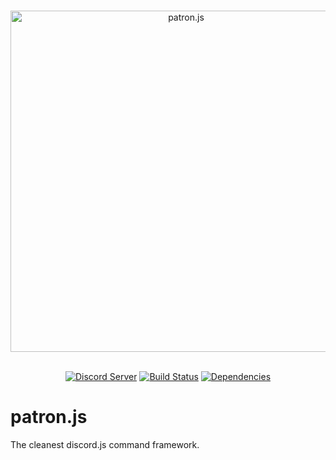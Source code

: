 <div align="center">
    <br />
    <p>
        <a href="https://github.com/RealBlazeIt/patron.js"><img src="http://i.imgur.com/pHU5MdD.png" width="546" alt="patron.js" /></a>
    </p>
    <br />
    <a href="https://discord.gg/gvyma7H"><img src="https://discordapp.com/api/guilds/290759415362224139/embed.png" alt="Discord Server" /></a>
    <a href="https://travis-ci.org/RealBlazeIt/patron.js"><img src="https://travis-ci.org/RealBlazeIt/patron.js.svg?branch=master" alt="Build Status" /></a>
    <a href="https://david-dm.org/RealBlazeIt/patron.js"><img src="https://david-dm.org/RealBlazeIt/patron.js.svg" alt="Dependencies" /></a>
</div>

# patron.js

The cleanest discord.js command framework.
